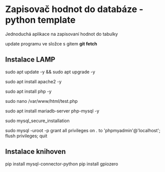 # Zapisovač hodnot do databáze - python template

Jednoduchá aplikace na zapisovaní hodnot do tabulky

update programu ve složce s gitem **git fetch** 


## Instalace LAMP

sudo apt update -y && sudo apt upgrade -y

sudo apt install apache2 -y

sudo apt install php -y

sudo nano /var/www/html/test.php 

sudo apt install mariadb-server php-mysql -y

sudo mysql_secure_installation

sudo mysql -uroot -p
grant all privileges on *.* to 'phpmyadmin'@'localhost';
flush privileges;
quit


## Instalace knihoven
pip install mysql-connector-python
pip install gpiozero
